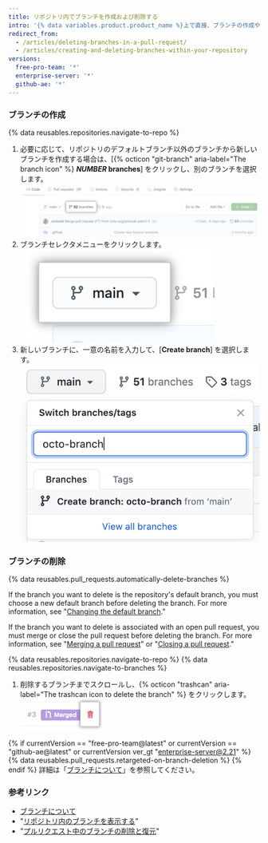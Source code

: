 ```yaml
---
title: リポジトリ内でブランチを作成および削除する
intro: '{% data variables.product.product_name %}上で直接、ブランチの作成や削除ができます。'
redirect_from:
  - /articles/deleting-branches-in-a-pull-request/
  - /articles/creating-and-deleting-branches-within-your-repository
versions:
  free-pro-team: '*'
  enterprise-server: '*'
  github-ae: '*'
---
```


### ブランチの作成

{% data reusables.repositories.navigate-to-repo %}

1. 必要に応じて、リポジトリのデフォルトブランチ以外のブランチから新しいブランチを作成する場合は、[{% octicon "git-branch" aria-label="The branch icon" %} **<em>NUMBER</em> branches**] をクリックし、別のブランチを選択します。 ![概要ページのブランチリンク](/assets/images/help/branches/branches-link.png)
1. ブランチセレクタメニューをクリックします。 ![ブランチセレクタメニュー](/assets/images/help/branch/branch-selection-dropdown.png)
1. 新しいブランチに、一意の名前を入力して、[**Create branch**] を選択します。 ![ブランチ作成のテキストボックス](/assets/images/help/branch/branch-creation-text-box.png)

### ブランチの削除

{% data reusables.pull_requests.automatically-delete-branches %}

If the branch you want to delete is the repository's default branch, you must choose a new default branch before deleting the branch. For more information, see "[Changing the default branch](/github/administering-a-repository/changing-the-default-branch)."

If the branch you want to delete is associated with an open pull request, you must merge or close the pull request before deleting the branch. For more information, see "[Merging a pull request](/github/collaborating-with-issues-and-pull-requests/merging-a-pull-request)" or "[Closing a pull request](/github/collaborating-with-issues-and-pull-requests/closing-a-pull-request)."

{% data reusables.repositories.navigate-to-repo %}
{% data reusables.repositories.navigate-to-branches %}
1. 削除するブランチまでスクロールし、{% octicon "trashcan" aria-label="The trashcan icon to delete the branch" %} をクリックします。 ![ブランチを削除する](/assets/images/help/branches/branches-delete.png)

{% if currentVersion == "free-pro-team@latest" or currentVersion == "github-ae@latest" or currentVersion ver_gt "enterprise-server@2.21" %}
{% data reusables.pull_requests.retargeted-on-branch-deletion %}
{% endif %}
詳細は「[ブランチについて](/github/collaborating-with-issues-and-pull-requests/about-branches#working-with-branches)」を参照してください。

### 参考リンク

- [ブランチについて](/github/collaborating-with-issues-and-pull-requests/about-branches)
- "[リポジトリ内のブランチを表示する](/github/administering-a-repository/viewing-branches-in-your-repository)"
- "[プルリクエスト中のブランチの削除と復元](/github/administering-a-repository/deleting-and-restoring-branches-in-a-pull-request)"
